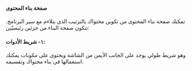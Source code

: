<p style="align:center">
<h4> صفحة بناء المحتوى   </h4>
</p>

تمكنك صفحة بناء المحتوى من تكوين محتواك بالترتيب الذي يتلاءم مع سير البرنامج.
تتكون صفحة البناء من جزئين رئيسيّين:
#### ١-	شريط الأدوات:
وهو شريط طولي يوجد على الجانب الأيمن من الشاشة ويحتوي على مكونات يمكنك استعمالها في بناء محتواك وتقسيمه.
